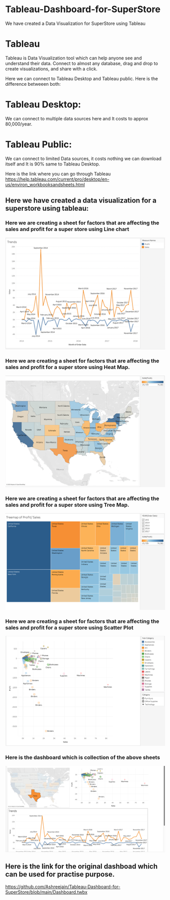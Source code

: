 # Tableau-Dashboard-for-SuperStore
We have created a Data Visualization for SuperStore using Tableau 

# Tableau 
Tableau is Data Visualization tool which can help anyone see and understand their data. Connect to almost any database, drag and drop to create visualizations, and share with a click.

Here we can connect to Tableau Desktop and Tableau public. Here is the difference betweeen both:

# Tableau Desktop: 
We can connect to multiple data sources here and It costs to approx 80,000/year.

# Tableau Public:
We can connect to limited Data sources, it costs nothing we can download itself and It is 90% same to Tableau Desktop.

Here is the link where you can go through Tableau
https://help.tableau.com/current/pro/desktop/en-us/environ_workbooksandsheets.html

## Here we have created a data visualization for a superstore using tableau:

### Here we are creating a sheet for factors that are affecting the sales and profit for a super store using Line chart

![alt text](https://github.com/Ashreejain/Tableau-Dashboard-for-SuperStore/blob/main/Trends.png)

### Here we are creating a sheet for factors that are affecting the sales and profit for a super store using Heat Map.

![alt text](https://github.com/Ashreejain/Tableau-Dashboard-for-SuperStore/blob/main/HeatMap.png)

### Here we are creating a sheet for factors that are affecting the sales and profit for a super store using Tree Map.

![alt text](https://github.com/Ashreejain/Tableau-Dashboard-for-SuperStore/blob/main/TreeMap.png)

### Here we are creating a sheet for factors that are affecting the sales and profit for a super store using Scatter Plot

![alt text](https://github.com/Ashreejain/Tableau-Dashboard-for-SuperStore/blob/main/scatterplot.png)

### Here is the dashboard which is collection of the above sheets

![alt text](https://github.com/Ashreejain/Tableau-Dashboard-for-SuperStore/blob/main/Dashboard.png)

## Here is the link for the original dashboad which can be used for practise purpose.

https://github.com/Ashreejain/Tableau-Dashboard-for-SuperStore/blob/main/Dashboard.twbx














